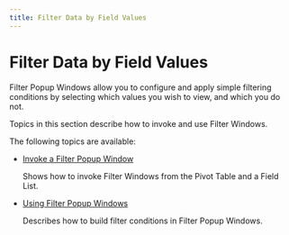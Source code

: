 ```yaml
---
title: Filter Data by Field Values
---
```

# Filter Data by Field Values
Filter Popup Windows allow you to configure and apply simple filtering conditions by selecting which values you wish to view, and which you do not.

Topics in this section describe how to invoke and use Filter Windows.

The following topics are available:
* [Invoke a Filter Popup Window](filter-data-by-field-values/invoke-a-filter-popup-window.md)
	
	Shows how to invoke Filter Windows from the Pivot Table and a Field List.
* [Using Filter Popup Windows](filter-data-by-field-values/using-filter-popup-windows.md)
	
	Describes how to build filter conditions in Filter Popup Windows.